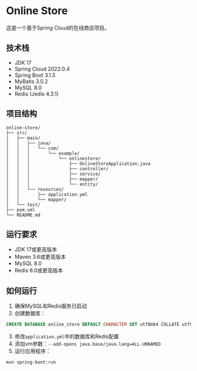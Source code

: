 # Online Store

这是一个基于Spring Cloud的在线商店项目。

## 技术栈

- JDK 17
- Spring Cloud 2022.0.4
- Spring Boot 3.1.5
- MyBatis 3.0.2
- MySQL 8.0
- Redis (Jedis 4.3.1)

## 项目结构

```
online-store/
├── src/
│   ├── main/
│   │   ├── java/
│   │   │   └── com/
│   │   │       └── example/
│   │   │           └── onlinestore/
│   │   │               ├── OnlineStoreApplication.java
│   │   │               ├── controller/
│   │   │               ├── service/
│   │   │               ├── mapper/
│   │   │               └── entity/
│   │   └── resources/
│   │       ├── application.yml
│   │       └── mapper/
│   └── test/
├── pom.xml
└── README.md
```

## 运行要求

- JDK 17或更高版本
- Maven 3.6或更高版本
- MySQL 8.0
- Redis 6.0或更高版本

## 如何运行

1. 确保MySQL和Redis服务已启动
2. 创建数据库：
```sql
CREATE DATABASE online_store DEFAULT CHARACTER SET utf8mb4 COLLATE utf8mb4_unicode_ci;
```
3. 修改`application.yml`中的数据库和Redis配置
4. 添加vm参数：`--add-opens java.base/java.lang=ALL-UNNAMED` 
4. 运行应用程序：
```bash
mvn spring-boot:run
``` 
